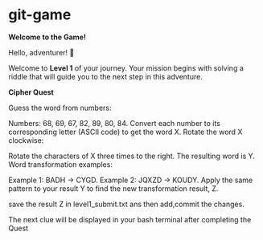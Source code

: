 # git-game

**Welcome to the Game!**

Hello, adventurer! 👋

Welcome to **Level 1** of your journey. Your mission begins with solving a riddle that will guide you to the next step in this adventure.

**Cipher Quest**

Guess the word from numbers:

Numbers: 68, 69, 67, 82, 89, 80, 84.
Convert each number to its corresponding letter (ASCII code) to get the word X.
Rotate the word X clockwise:

Rotate the characters of X three times to the right.
The resulting word is Y.
Word transformation examples:

Example 1: BADH → CYGD.
Example 2: JQXZD → KOUDY.
Apply the same pattern to your result Y to find the new transformation result, Z.

save the result Z in level1_submit.txt ans then add,commit the changes.

The next clue will be displayed in your bash terminal after completing the Quest
